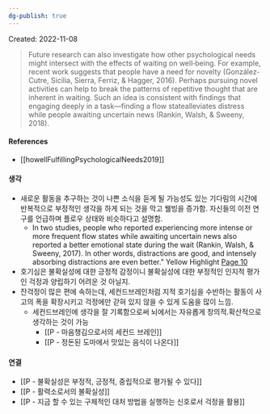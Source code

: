 ```yaml
---
dg-publish: true
---
```

Created: 2022-11-08

>Future research can also investigate how other psychological needs might intersect with the effects of waiting on well‐being. For example, recent work suggests that people have a need for novelty (González‐Cutre, Sicilia, Sierra, Ferriz, & Hagger, 2016). Perhaps pursuing novel activities can help to break the patterns of repetitive thought that are inherent in waiting. Such an idea is consistent with findings that engaging deeply in a task—finding a flow statealleviates distress while people awaiting uncertain news (Rankin, Walsh, & Sweeny, 2018).

#### References
- [[howellFulfillingPsychologicalNeeds2019]]

#### 생각
- 새로운 활동을 추구하는 것이 나쁜 소식을 듣게 될 가능성도 있는 기다림의 시간에 반복적으로 부정적인 생각을 하게 되는 것을 막고 웰빙을 증가함. 자신들의 이전 연구를 언급하며 플로우 상태와 비슷하다고 설명함.
    - In two studies, people who reported experiencing more intense or more frequent flow states while awaiting uncertain news also reported a better emotional state during the wait (Rankin, Walsh, & Sweeny, 2017). In other words, distractions are good, and intensely absorbing distractions are even better."
    Yellow Highlight [Page 10](zotero://open-pdf/library/items/U3Y888P9?page=10&annotation=WDPHSDXZ)
- 호기심은 불확실성에 대한 긍정적 감정이니 불확실성에 대한 부정적인 인지적 평가인 걱정과 양립하기 어려운 것 아닐지. 
- 잔걱정이 많은 편에 속하는데, 세컨드브레인처럼 지적 호기심을 수반하는 활동이 사고의 폭을 확장시키고 걱정에만 갇혀 있지 않을 수 있게 도움을 많이 느낌.
    - 세컨드브레인에 생각을 잘 기록함으로써 뇌에서는 자유롭게 창의적.확산적으로 생각하는 것이 가능
        - [[P - 마음챙김으로서의 세컨드 브레인]]
        - [[P - 정돈된 도마에서 맛있는 음식이 나온다]]

#### 연결
- [[P - 불확실성은 부정적, 긍정적, 중립적으로 평가될 수 있다]]
- [[P - 활력소로서의 불확실성]]
- [[P - 지금 할 수 있는 구체적인 대처 방법을 실행하는 신호로서 걱정을 활용]]